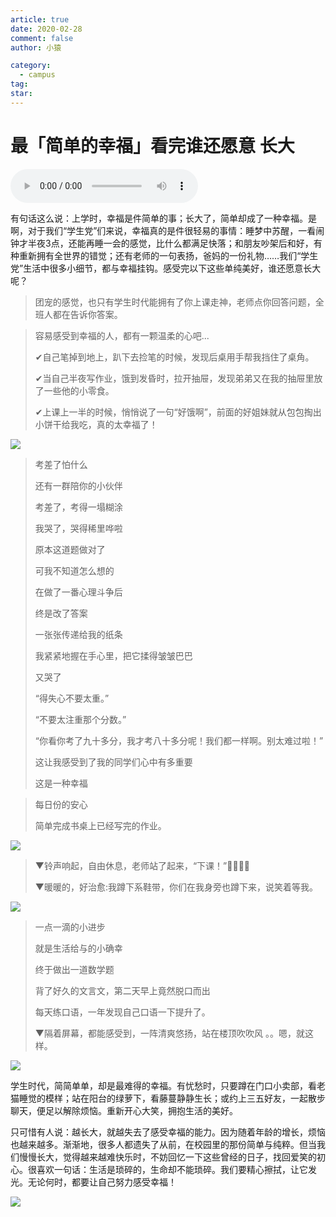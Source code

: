 ```yaml
---
article: true
date: 2020-02-28
comment: false
author: 小猿

category:
  - campus
tag:
star:
---
```


# 最「简单的幸福」看完谁还愿意 长大

<!-- more -->

<audio controls src="https://pic.hanjiaming.com.cn/2020/08/20200810170407640.mp3" autoplay loop></audio>

有句话这么说：上学时，幸福是件简单的事；长大了，简单却成了一种幸福。是啊，对于我们“学生党”们来说，幸福真的是件很轻易的事情：睡梦中苏醒，一看闹钟才半夜3点，还能再睡一会的感觉，比什么都满足快落；和朋友吵架后和好，有种重新拥有全世界的错觉；还有老师的一句表扬，爸妈的一份礼物……我们“学生党”生活中很多小细节，都与幸福挂钩。感受完以下这些单纯美好，谁还愿意长大呢？

> 团宠的感觉，也只有学生时代能拥有了你上课走神，老师点你回答问题，全班人都在告诉你答案。

> 容易感受到幸福的人，都有一颗温柔的心吧...
>
> ✔自己笔掉到地上，趴下去捡笔的时候，发现后桌用手帮我挡住了桌角。
>
> ✔当自己半夜写作业，饿到发昏时，拉开抽屉，发现弟弟又在我的抽屉里放了一些他的小零食。
>
> ✔上课上一半的时候，悄悄说了一句“好饿啊”，前面的好姐妹就从包包掏出小饼干给我吃，真的太幸福了！

![](https://pic.hanjiaming.com.cn/2020/07/20200725141042402.gif)

> 考差了怕什么
>
> 还有一群陪你的小伙伴
>
> 考差了，考得一塌糊涂
>
> 我哭了，哭得稀里哗啦
>
> 原本这道题做对了
>
> 可我不知道怎么想的
>
> 在做了一番心理斗争后
>
> 终是改了答案
>
> 一张张传递给我的纸条
>
> 我紧紧地握在手心里，把它揉得皱皱巴巴
>
> 又哭了
>
> “得失心不要太重。”
>
> “不要太注重那个分数。”
>
> “你看你考了九十多分，我才考八十多分呢！我们都一样啊。别太难过啦！”
>
> 这让我感受到了我的同学们心中有多重要
>
> 这是一种幸福

> 每日份的安心
>
> 简单完成书桌上已经写完的作业。

![](https://pic.hanjiaming.com.cn/2020/07/20200725141236994-1024x229.jpg)

> ▼铃声响起，自由休息，老师站了起来，“下课！”👏👏👏👏
>
> ▼暖暖的，好治愈:我蹲下系鞋带，你们在我身旁也蹲下来，说笑着等我。

![](https://pic.hanjiaming.com.cn/2020/07/20200725141151774.gif)

> 一点一滴的小进步
>
> 就是生活给与的小确幸
>
> 终于做出一道数学题
>
> 背了好久的文言文，第二天早上竟然脱口而出
>
> 每天练口语，一年发现自己口语一下提升了。
>
> ▼隔着屏幕，都能感受到，一阵清爽悠扬，站在楼顶吹吹风 。。嗯，就这样。

![](https://pic.hanjiaming.com.cn/2020/07/20200725141319523.gif)

学生时代，简简单单，却是最难得的幸福。有忧愁时，只要蹲在门口小卖部，看老猫睡觉的模样；站在阳台的绿萝下，看藤蔓静静生长；或约上三五好友，一起散步聊天，便足以解除烦恼。重新开心大笑，拥抱生活的美好。

只可惜有人说：越长大，就越失去了感受幸福的能力。因为随着年龄的增长，烦恼也越来越多。渐渐地，很多人都遗失了从前，在校园里的那份简单与纯粹。但当我们慢慢长大，觉得越来越难快乐时，不妨回忆一下这些曾经的日子，找回爱笑的初心。很喜欢一句话：生活是琐碎的，生命却不能琐碎。我们要精心擦拭，让它发光。无论何时，都要让自己努力感受幸福！

![](https://pic.hanjiaming.com.cn/2020/07/20200725141621601.gif)
